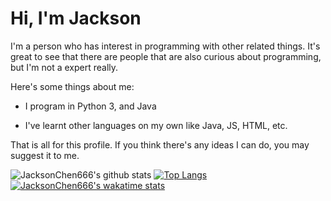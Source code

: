 # Hi, I'm Jackson

I'm a person who has interest in programming with other related things. It's great to see that there are people that are also curious about programming, but I'm not a expert really.

Here's some things about me:

- I program in Python 3, and Java

- I've learnt other languages on my own like Java, JS, HTML, etc.

That is all for this profile. If you think there's any ideas I can do, you may suggest it to me.

![JacksonChen666's github stats](https://github-readme-stats.vercel.app/api?username=JacksonChen666&theme=dark&show_icons=true)
[![Top Langs](https://github-readme-stats.vercel.app/api/top-langs/?username=JacksonChen666&theme=dark&layout=compact)](https://github.com/anuraghazra/github-readme-stats)
[![JacksonChen666's wakatime stats](https://github-readme-stats.vercel.app/api/wakatime?username=JacksonChen666&theme=dark)](https://github.com/anuraghazra/github-readme-stats)
